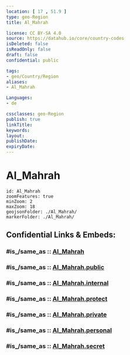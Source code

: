 ```yaml
---
location: [ 17 , 51.9 ] 
type: geo-Region
title: Al_Mahrah

license: CC BY-SA 4.0
source: https://datahub.io/core/country-codes
isDeleted: false
isReadOnly: false
draft: false
confidential: public

tags:
- geo/Country/Region
aliases:
- Al_Mahrah

Languages:
- de

cssclasses: geo-Region
publish: true
linkTitle: 
keywords: 
layout: 
publishDate: 
expiryDate: 
---
```


# Al_Mahrah

```leaflet
id: Al_Mahrah
zoomFeatures: true 
minZoom: 2 
maxZoom: 18
geojsonFolder: ./Al_Mahrah/
markerFolder: ./Al_Mahrah/
```


## Confidential Links & Embeds: 

### #is_/same_as :: [Al_Mahrah](/_Standards/Earth/Continent/Asia/Asia~West/Yemen~Republic/governorates~Yemen/Al_Mahrah.md) 

### #is_/same_as :: [Al_Mahrah.public](/_public/Earth/Continent/Asia/Asia~West/Yemen~Republic/governorates~Yemen/Al_Mahrah.public.md) 

### #is_/same_as :: [Al_Mahrah.internal](/_internal/Earth/Continent/Asia/Asia~West/Yemen~Republic/governorates~Yemen/Al_Mahrah.internal.md) 

### #is_/same_as :: [Al_Mahrah.protect](/_protect/Earth/Continent/Asia/Asia~West/Yemen~Republic/governorates~Yemen/Al_Mahrah.protect.md) 

### #is_/same_as :: [Al_Mahrah.private](/_private/Earth/Continent/Asia/Asia~West/Yemen~Republic/governorates~Yemen/Al_Mahrah.private.md) 

### #is_/same_as :: [Al_Mahrah.personal](/_personal/Earth/Continent/Asia/Asia~West/Yemen~Republic/governorates~Yemen/Al_Mahrah.personal.md) 

### #is_/same_as :: [Al_Mahrah.secret](/_secret/Earth/Continent/Asia/Asia~West/Yemen~Republic/governorates~Yemen/Al_Mahrah.secret.md)

